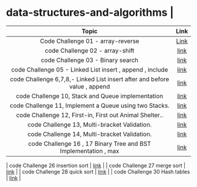 # data-structures-and-algorithms                                                                                                            |

|                                 Topic                                 |                                                       Link                                                       |
| :-------------------------------------------------------------------: | :--------------------------------------------------------------------------------------------------------------: |
|                   Code Challenge 01 - array-reverse                   | [Link](https://github.com/HamzaQahoush/data-structures-and-algorithms/blob/main/array-reverse/array-reverse.md)  |
|                    code Challenge 02 - array-shift                    |   [link](https://github.com/HamzaQahoush/data-structures-and-algorithms/blob/main/array-shift/array-shift.md)    |
|                   code Challenge 03 - Binary search                   | [link](https://github.com/HamzaQahoush/data-structures-and-algorithms/blob/main/BinarySearch/BinarySearch%20.md) |
|       code Challenge 05 - Linked List insert , append , include       |           [link](https://github.com/HamzaQahoush/data-structures-and-algorithms/tree/main/linked_list)           |
| code Challenge 6,7,8,- Linked List insert after and before value , append |           [link](https://github.com/HamzaQahoush/data-structures-and-algorithms--Python/tree/master/data_structures_and_algorithms_python/data_structures/linked_list)           |
| code Challenge 10, Stack and Queue implementation| [link](https://bit.ly/2T5Ayim)  |
| code Challenge 11, Implement a Queue using two Stacks.| [link](https://bit.ly/3jxdzYn)  |
| code Challenge 12, First-in, First out Animal Shelter..| [link](https://bit.ly/3AeMWgG)  |
| code Challenge 13, Multi-bracket Validation.| [link](https://bit.ly/2UNhvtH)  |
| code Challenge 14, Multi-bracket Validation.| [link](https://bit.ly/2UNhvtH)  |
| code Challenge 16 , 17 Binary Tree and BST Implementation , max | [link](https://bit.ly/3gZfzqr)  |

| code Challenge 26 insertion sort | [link](https://bit.ly/3hImlRO)  |
| code Challenge 27 merge sort | [link](https://bit.ly/3wEg5ig)  |
| code Challenge 28 quick sort | [link](https://bit.ly/2Tfmnal)  |
| code Challenge 30 Hash tables | [link](https://bit.ly/3rglF9t)  |

